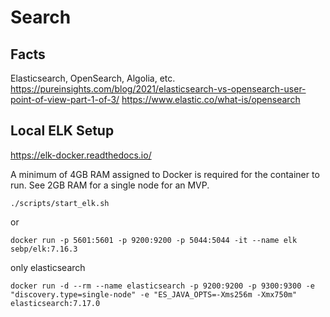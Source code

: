 # Search

## Facts
Elasticsearch, OpenSearch, Algolia, etc.
https://pureinsights.com/blog/2021/elasticsearch-vs-opensearch-user-point-of-view-part-1-of-3/
https://www.elastic.co/what-is/opensearch

## Local ELK Setup
https://elk-docker.readthedocs.io/

A minimum of 4GB RAM assigned to Docker is required for the container to run.
See 2GB RAM for a single node for an MVP.
```shell
./scripts/start_elk.sh
```
or
```shell
docker run -p 5601:5601 -p 9200:9200 -p 5044:5044 -it --name elk sebp/elk:7.16.3
```
only elasticsearch
```shell
docker run -d --rm --name elasticsearch -p 9200:9200 -p 9300:9300 -e "discovery.type=single-node" -e "ES_JAVA_OPTS=-Xms256m -Xmx750m" elasticsearch:7.17.0
```



